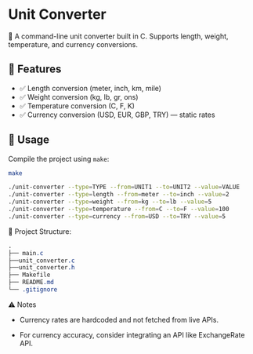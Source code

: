 # Unit Converter

🧮 A command-line unit converter built in C. Supports length, weight, temperature, and currency conversions.

## 🔧 Features

- ✅ Length conversion (meter, inch, km, mile)
- ✅ Weight conversion (kg, lb, gr, ons)
- ✅ Temperature conversion (C, F, K)
- ✅ Currency conversion (USD, EUR, GBP, TRY) — static rates

## 🚀 Usage

Compile the project using `make`:

```bash
make

./unit-converter --type=TYPE --from=UNIT1 --to=UNIT2 --value=VALUE
./unit-converter --type=length --from=meter --to=inch --value=2
./unit-converter --type=weight --from=kg --to=lb --value=5
./unit-converter --type=temperature --from=C --to=F --value=100
./unit-converter --type=currency --from=USD --to=TRY --value=5

```
📁 Project Structure:

```css
.
├── main.c
├──unit_converter.c
├──unit_converter.h
├── Makefile
├── README.md
└── .gitignore

```
⚠️ Notes
- Currency rates are hardcoded and not fetched from live APIs.

- For currency accuracy, consider integrating an API like ExchangeRate API.

